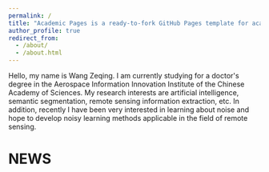 ```yaml
---
permalink: /
title: "Academic Pages is a ready-to-fork GitHub Pages template for academic personal websites"
author_profile: true
redirect_from: 
  - /about/
  - /about.html
---
```


Hello, my name is Wang Zeqing. I am currently studying for a doctor's degree in the Aerospace Information Innovation Institute of the Chinese Academy of Sciences.
My research interests are artificial intelligence, semantic segmentation, remote sensing information extraction, etc.
In addition, recently I have been very interested in learning about noise and hope to develop noisy learning methods applicable in the field of remote sensing.

NEWS
======
